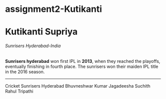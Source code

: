 # assignment2-Kutikanti
# Kutikanti Supriya
###### Sunrisers Hyderabad-India
**Sunrisers hyderabad** won first IPL in **2013**, when they reached the playoffs, eventually finishing in fourth place. The sunrisers won their maiden IPL title in the 2016 season.

***

Cricket
Sunrisers Hyderabad
Bhuvneshwar Kumar
Jagadeesha Suchith
Rahul Tripathi
